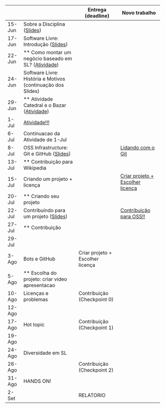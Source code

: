 
|           |                                                                                |     Entrega (deadline)               |     Novo trabalho         |
|-----------|--------------------------------------------------------------------------------|--------------------------------------|---------------------------|
| 15-Jun | Sobre a Disciplina ([Slides](notes/Lecture_01.pdf))                            |                                      |                           | 
| 17-Jun | Software Livre: Introdução ([Slides](notes/Lecture_02.pdf))                    |                                      |                           | 
| 22-Jun | ** Como montar um negócio baseado em SL? ([Atividade](assignments/howToMakeMoney.md)) |                               |                           |
| 24-Jun  | Software Livre: História e Motivos (continuação dos Slides) |                               |                           |
| 29-Jun  |  ** Atividade Catedral e o Bazar ([Atividade](assignments/cathbaz.md))                    |                                      |                 |
| 1-Jul  |  [Atividade!!!](assignments/preActivityEssay.md)     |
| 6-Jul  | Continuacao da Atividade de 1-Jul     |||                | 
| 8-Jul  |OSS Infrastructure: Git e GitHub ([Slides](notes/Lecture_03.pdf)) |     | [Lidando com o Git](assignments/gitAssignment.md)  |
| 13-Jul | ** Contribuição para Wikipedia                   |            |
| 15-Jul |  Criando um projeto + licença                           |    | [Criar projeto + Escolher licença](assignments/openYourProject.md)                  |
| 20-Jul |  ** Criando seu projeto               |                 |      |
| 22-Jul |  Contribuindo para um projeto ([Slides](notes/Lecture_05.pdf))                      |            |      [Contribuição para OSS!!](assignments/contribution.md)          |
| 27-Jul | ** Contribuição  | |            |
| 29-Jul  |                                                 |                                      |                           |
| 3-Ago  |   Bots e GitHub                                                |     Criar projeto + Escolher licença |                                       |
| 5-Ago  | ** Escolha do projeto: criar video apresentacao                               |          |                                       |
| 10-Ago | Licenças e problemas                                                           | Contribuição (Checkpoint 0) |                               |
| 12-Ago |                                                                                |                                      |                         |
| 17-Ago | Hot topic                                                                    | Contribuição (Checkpoint 1)          |                         |
| 19-Ago |                                                                                |                                      |                              |
| 24-Ago | Diversidade em SL                                                              |    |              |
| 26-Ago |                                                                                 | Contribuição (Checkpoint 2)                                     |                  |
| 31-Ago  |     HANDS ON!                                                                  |    |                                       |
| 2-Set  |                                                                               |       RELATORIO                               |               |
